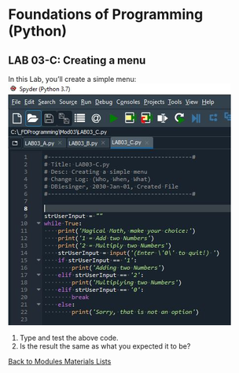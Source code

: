 # Foundations of Programming (Python)  

## LAB 03-C: Creating a menu

In this Lab, you’ll create a simple menu:  
![alt text](images/LAB03_C.JPG "script LAB03_C")  

1.	Type and test the above code.
2.	Is the result the same as what you expected it to be?

[Back to Modules Materials Lists](../Modules.md#module-03-materials-list)
